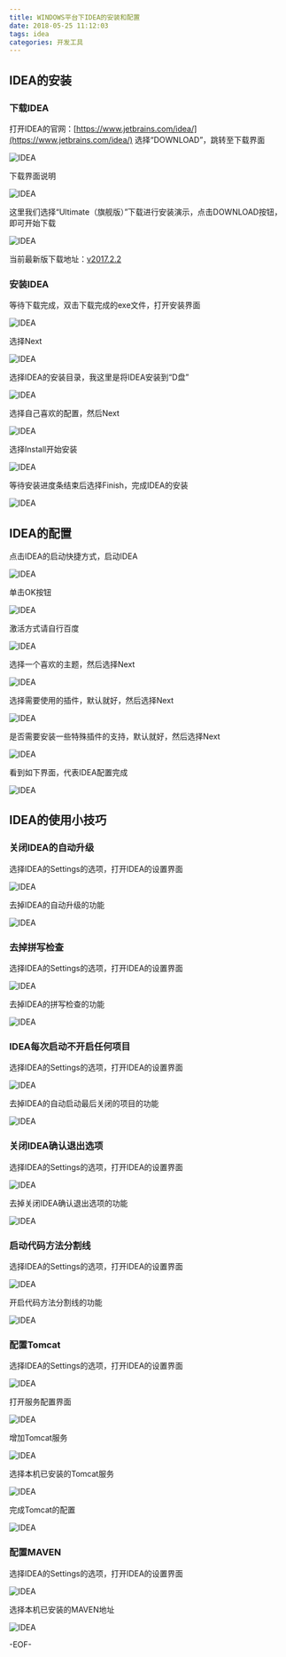 ```yaml
---
title: WINDOWS平台下IDEA的安装和配置
date: 2018-05-25 11:12:03
tags: idea
categories: 开发工具
---
```


## IDEA的安装

### 下载IDEA

打开IDEA的官网：[https://www.jetbrains.com/idea/](https://www.jetbrains.com/idea/) 选择“DOWNLOAD”，跳转至下载界面

![IDEA](windows-idea-install/1.png)

下载界面说明

![IDEA](windows-idea-install/2.png)

这里我们选择“Ultimate（旗舰版）”下载进行安装演示，点击DOWNLOAD按钮，即可开始下载

![IDEA](windows-idea-install/3.png)

当前最新版下载地址：[v2017.2.2](https://download.jetbrains.com/idea/ideaIU-2017.2.2.exe)

<!-- more -->

### 安装IDEA

等待下载完成，双击下载完成的exe文件，打开安装界面

![IDEA](windows-idea-install/4.png)

选择Next

![IDEA](windows-idea-install/5.png)

选择IDEA的安装目录，我这里是将IDEA安装到“D盘”

![IDEA](windows-idea-install/6.png)

选择自己喜欢的配置，然后Next

![IDEA](windows-idea-install/7.png)

选择Install开始安装

![IDEA](windows-idea-install/8.png)

等待安装进度条结束后选择Finish，完成IDEA的安装

![IDEA](windows-idea-install/9.png)

## IDEA的配置

点击IDEA的启动快捷方式，启动IDEA

![IDEA](windows-idea-install/10.png)

单击OK按钮

![IDEA](windows-idea-install/11.png)

激活方式请自行百度

![IDEA](windows-idea-install/12.png)

选择一个喜欢的主题，然后选择Next

![IDEA](windows-idea-install/13.png)

选择需要使用的插件，默认就好，然后选择Next

![IDEA](windows-idea-install/14.png)

是否需要安装一些特殊插件的支持，默认就好，然后选择Next

![IDEA](windows-idea-install/15.png)

看到如下界面，代表IDEA配置完成

![IDEA](windows-idea-install/16.png)

## IDEA的使用小技巧

### 关闭IDEA的自动升级

选择IDEA的Settings的选项，打开IDEA的设置界面

![IDEA](windows-idea-install/17.png)

去掉IDEA的自动升级的功能

![IDEA](windows-idea-install/18.png)

### 去掉拼写检查

选择IDEA的Settings的选项，打开IDEA的设置界面

![IDEA](windows-idea-install/17.png)

去掉IDEA的拼写检查的功能

![IDEA](windows-idea-install/19.png)


### IDEA每次启动不开启任何项目

选择IDEA的Settings的选项，打开IDEA的设置界面

![IDEA](windows-idea-install/17.png)

去掉IDEA的自动启动最后关闭的项目的功能

![IDEA](windows-idea-install/20.png)

### 关闭IDEA确认退出选项

选择IDEA的Settings的选项，打开IDEA的设置界面

![IDEA](windows-idea-install/17.png)

去掉关闭IDEA确认退出选项的功能

![IDEA](windows-idea-install/21.png)

### 启动代码方法分割线

选择IDEA的Settings的选项，打开IDEA的设置界面

![IDEA](windows-idea-install/17.png)

开启代码方法分割线的功能

![IDEA](windows-idea-install/22.png)

### 配置Tomcat

选择IDEA的Settings的选项，打开IDEA的设置界面

![IDEA](windows-idea-install/17.png)

打开服务配置界面

![IDEA](windows-idea-install/23.png)

增加Tomcat服务

![IDEA](windows-idea-install/24.png)

选择本机已安装的Tomcat服务

![IDEA](windows-idea-install/25.png)

完成Tomcat的配置

![IDEA](windows-idea-install/26.png)

### 配置MAVEN

选择IDEA的Settings的选项，打开IDEA的设置界面

![IDEA](windows-idea-install/17.png)

选择本机已安装的MAVEN地址

![IDEA](windows-idea-install/27.png)

-EOF-
